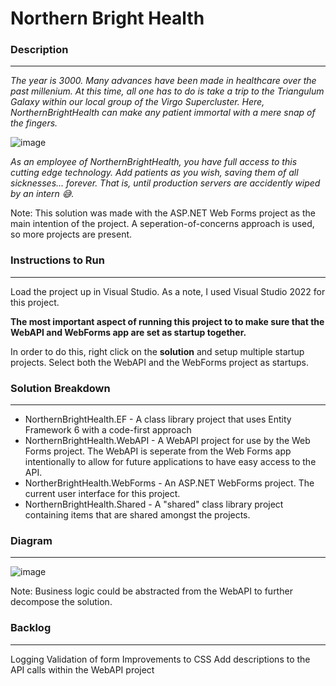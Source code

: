 <h1>Northern Bright Health</h1>
<h3>Description</h3>
<hr />

<em>The year is 3000. Many advances have been made in healthcare over the past millenium. At this time, all one has to do is take a trip to the Triangulum Galaxy within our local group of the Virgo Supercluster. Here, NorthernBrightHealth can make any patient immortal with a mere snap of the fingers.</em>

![image](https://user-images.githubusercontent.com/76532502/179167550-ec62fa9c-8fff-4478-982e-92d86ffb6339.png)

<em>As an employee of NorthernBrightHealth, you have full access to this cutting edge technology. Add patients as you wish, saving them of all sicknesses... forever. That is, until production servers are accidently wiped by an intern 😅.</em>

Note: This solution was made with the ASP.NET Web Forms project as the main intention of the project.
A seperation-of-concerns approach is used, so more projects are present.

<h3>Instructions to Run</h3>
<hr />
Load the project up in Visual Studio. As a note, I used Visual Studio 2022 for this project.

<b>The most important aspect of running this project to to make sure that the WebAPI and WebForms app are set as startup together.</b>

In order to do this, right click on the <b>solution</b> and setup multiple startup projects. Select both the WebAPI and the WebForms project as startups.



<h3>Solution Breakdown</h3>
<hr />
<ul>
  <li>NorthernBrightHealth.EF - A class library project that uses Entity Framework 6 with a code-first approach</li>
  <li>NorthernBrightHealth.WebAPI - A WebAPI project for use by the Web Forms project. The WebAPI is seperate from the Web Forms app intentionally to allow for future applications to have easy access to the API.</li>
  <li>NortherBrightHealth.WebForms - An ASP.NET WebForms project. The current user interface for this project.</li>
  <li>NorthernBrightHealth.Shared - A "shared" class library project containing items that are shared amongst the projects.</li>
</ul>

<h3>Diagram</h3>
<hr />

![image](https://user-images.githubusercontent.com/76532502/179172504-f07b65a3-2df7-4ec5-80af-7e34a8fcf219.png)

Note: Business logic could be abstracted from the WebAPI to further decompose the solution.
<h3>Backlog</h3>
<hr />
Logging
Validation of form
Improvements to CSS
Add descriptions to the API calls within the WebAPI project
